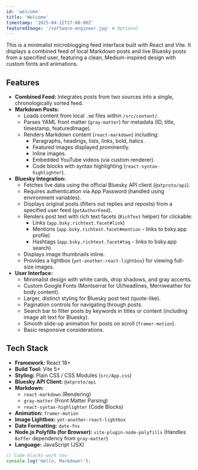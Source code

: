 ```yaml
---
id: 'welcome'
title: 'Welcome'
timestamp: '2025-04-22T17:00:00Z'
featuredImage: '/software-engineer.jpg' # Optional
---
```


This is a minimalist microblogging feed interface built with React and Vite. It displays a combined feed of local Markdown posts and live Bluesky posts from a specified user, featuring a clean, Medium-inspired design with custom fonts and animations.

## Features

* **Combined Feed:** Integrates posts from two sources into a single, chronologically sorted feed.
* **Markdown Posts:**
    * Loads content from local `.md` files within `/src/content/`.
    * Parses YAML front matter (`gray-matter`) for metadata (ID, title, timestamp, featuredImage).
    * Renders Markdown content (`react-markdown`) including:
        * Paragraphs, headings, lists, links, bold, italics.
        * Featured images displayed prominently.
        * Inline images.
        * Embedded YouTube videos (via custom renderer).
        * Code blocks with syntax highlighting (`react-syntax-highlighter`).
* **Bluesky Integration:**
    * Fetches live data using the official Bluesky API client (`@atproto/api`).
    * Requires authentication via App Password (handled using environment variables).
    * Displays original posts (filters out replies and reposts) from a specified user feed (`getAuthorFeed`).
    * Renders post text with rich text facets (`RichText` helper) for clickable:
        * Links (`app.bsky.richtext.facet#link`)
        * Mentions (`app.bsky.richtext.facet#mention` - links to bsky.app profile)
        * Hashtags (`app.bsky.richtext.facet#tag` - links to bsky.app search)
    * Displays image thumbnails inline.
    * Provides a lightbox (`yet-another-react-lightbox`) for viewing full-size images.
* **User Interface:**
    * Minimalist design with white cards, drop shadows, and gray accents.
    * Custom Google Fonts (Montserrat for UI/headlines, Merriweather for body content).
    * Larger, distinct styling for Bluesky post text (quote-like).
    * Pagination controls for navigating through posts.
    * Search bar to filter posts by keywords in titles or content (including image alt text for Bluesky).
    * Smooth slide-up animation for posts on scroll (`framer-motion`).
    * Basic responsive considerations.

## Tech Stack

* **Framework:** React 18+
* **Build Tool:** Vite 5+
* **Styling:** Plain CSS / CSS Modules (`src/App.css`)
* **Bluesky API Client:** `@atproto/api`
* **Markdown:**
    * `react-markdown` (Rendering)
    * `gray-matter` (Front Matter Parsing)
    * `react-syntax-highlighter` (Code Blocks)
* **Animation:** `framer-motion`
* **Image Lightbox:** `yet-another-react-lightbox`
* **Date Formatting:** `date-fns`
* **Node.js Polyfills (for Browser):** `vite-plugin-node-polyfills` (Handles `Buffer` dependency from `gray-matter`)
* **Language:** JavaScript (JSX)

```javascript
// Code blocks work too
console.log('Hello, Markdown!');